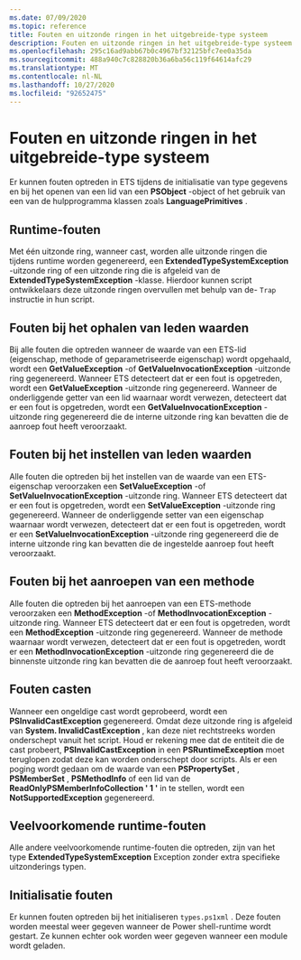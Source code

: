 ```yaml
---
ms.date: 07/09/2020
ms.topic: reference
title: Fouten en uitzonde ringen in het uitgebreide-type systeem
description: Fouten en uitzonde ringen in het uitgebreide-type systeem
ms.openlocfilehash: 295c16ad9abb67b0c4967bf32125bfc7ee0a35da
ms.sourcegitcommit: 488a940c7c828820b36a6ba56c119f64614afc29
ms.translationtype: MT
ms.contentlocale: nl-NL
ms.lasthandoff: 10/27/2020
ms.locfileid: "92652475"
---
```

# <a name="errors-and-exceptions-in-the-extended-type-system"></a>Fouten en uitzonde ringen in het uitgebreide-type systeem

Er kunnen fouten optreden in ETS tijdens de initialisatie van type gegevens en bij het openen van een lid van een **PSObject** -object of het gebruik van een van de hulpprogramma klassen zoals **LanguagePrimitives** .

## <a name="runtime-errors"></a>Runtime-fouten

Met één uitzonde ring, wanneer cast, worden alle uitzonde ringen die tijdens runtime worden gegenereerd, een **ExtendedTypeSystemException** -uitzonde ring of een uitzonde ring die is afgeleid van de **ExtendedTypeSystemException** -klasse. Hierdoor kunnen script ontwikkelaars deze uitzonde ringen overvullen met behulp van de- `Trap` instructie in hun script.

## <a name="errors-getting-member-values"></a>Fouten bij het ophalen van leden waarden

Bij alle fouten die optreden wanneer de waarde van een ETS-lid (eigenschap, methode of geparametriseerde eigenschap) wordt opgehaald, wordt een **GetValueException** -of **GetValueInvocationException** -uitzonde ring gegenereerd.
Wanneer ETS detecteert dat er een fout is opgetreden, wordt een **GetValueException** -uitzonde ring gegenereerd. Wanneer de onderliggende getter van een lid waarnaar wordt verwezen, detecteert dat er een fout is opgetreden, wordt een **GetValueInvocationException** -uitzonde ring gegenereerd die de interne uitzonde ring kan bevatten die de aanroep fout heeft veroorzaakt.

## <a name="errors-setting-member-values"></a>Fouten bij het instellen van leden waarden

Alle fouten die optreden bij het instellen van de waarde van een ETS-eigenschap veroorzaken een **SetValueException** -of **SetValueInvocationException** -uitzonde ring. Wanneer ETS detecteert dat er een fout is opgetreden, wordt een **SetValueException** -uitzonde ring gegenereerd. Wanneer de onderliggende setter van een eigenschap waarnaar wordt verwezen, detecteert dat er een fout is opgetreden, wordt er een **SetValueInvocationException** -uitzonde ring gegenereerd die de interne uitzonde ring kan bevatten die de ingestelde aanroep fout heeft veroorzaakt.

## <a name="errors-invoking-a-method"></a>Fouten bij het aanroepen van een methode

Alle fouten die optreden bij het aanroepen van een ETS-methode veroorzaken een **MethodException** -of **MethodInvocationException** -uitzonde ring. Wanneer ETS detecteert dat er een fout is opgetreden, wordt een **MethodException** -uitzonde ring gegenereerd. Wanneer de methode waarnaar wordt verwezen, detecteert dat er een fout is opgetreden, wordt er een **MethodInvocationException** -uitzonde ring gegenereerd die de binnenste uitzonde ring kan bevatten die de aanroep fout heeft veroorzaakt.

## <a name="casting-errors"></a>Fouten casten

Wanneer een ongeldige cast wordt geprobeerd, wordt een **PSInvalidCastException** gegenereerd. Omdat deze uitzonde ring is afgeleid van **System. InvalidCastException** , kan deze niet rechtstreeks worden onderschept vanuit het script. Houd er rekening mee dat de entiteit die de cast probeert, **PSInvalidCastException** in een **PSRuntimeException** moet teruglopen zodat deze kan worden onderschept door scripts. Als er een poging wordt gedaan om de waarde van een **PSPropertySet** , **PSMemberSet** , **PSMethodInfo** of een lid van de **ReadOnlyPSMemberInfoCollection ' 1 '** in te stellen, wordt een **NotSupportedException** gegenereerd.

## <a name="common-runtime-errors"></a>Veelvoorkomende runtime-fouten

Alle andere veelvoorkomende runtime-fouten die optreden, zijn van het type **ExtendedTypeSystemException** Exception zonder extra specifieke uitzonderings typen.

## <a name="initialization-errors"></a>Initialisatie fouten

Er kunnen fouten optreden bij het initialiseren `types.ps1xml` . Deze fouten worden meestal weer gegeven wanneer de Power shell-runtime wordt gestart. Ze kunnen echter ook worden weer gegeven wanneer een module wordt geladen.
